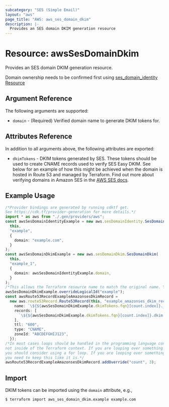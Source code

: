 ```yaml
---
subcategory: "SES (Simple Email)"
layout: "aws"
page_title: "AWS: aws_ses_domain_dkim"
description: |-
  Provides an SES domain DKIM generation resource
---
```


# Resource: awsSesDomainDkim

Provides an SES domain DKIM generation resource.

Domain ownership needs to be confirmed first using [ses\_domain\_identity Resource](/docs/providers/aws/r/ses_domain_identity.html)

## Argument Reference

The following arguments are supported:

* `domain` - (Required) Verified domain name to generate DKIM tokens for.

## Attributes Reference

In addition to all arguments above, the following attributes are exported:

* `dkimTokens` - DKIM tokens generated by SES.
  These tokens should be used to create CNAME records used to verify SES Easy DKIM.
  See below for an example of how this might be achieved
  when the domain is hosted in Route 53 and managed by Terraform.
  Find out more about verifying domains in Amazon SES
  in the [AWS SES docs](http://docs.aws.amazon.com/ses/latest/DeveloperGuide/easy-dkim-dns-records.html).

## Example Usage

```typescript
/*Provider bindings are generated by running cdktf get.
See https://cdk.tf/provider-generation for more details.*/
import * as aws from "./.gen/providers/aws";
const awsSesDomainIdentityExample = new aws.sesDomainIdentity.SesDomainIdentity(
  this,
  "example",
  {
    domain: "example.com",
  }
);
const awsSesDomainDkimExample = new aws.sesDomainDkim.SesDomainDkim(
  this,
  "example_1",
  {
    domain: awsSesDomainIdentityExample.domain,
  }
);
/*This allows the Terraform resource name to match the original name. You can remove the call if you don't need them to match.*/
awsSesDomainDkimExample.overrideLogicalId("example");
const awsRoute53RecordExampleAmazonsesDkimRecord =
  new aws.route53Record.Route53Record(this, "example_amazonses_dkim_record", {
    name: `\${${awsSesDomainDkimExample.dkimTokens.fqn}[count.index]}._domainkey`,
    records: [
      `\${${awsSesDomainDkimExample.dkimTokens.fqn}[count.index]}.dkim.amazonses.com`,
    ],
    ttl: "600",
    type: "CNAME",
    zoneId: "ABCDEFGHIJ123",
  });
/*In most cases loops should be handled in the programming language context and 
not inside of the Terraform context. If you are looping over something external, e.g. a variable or a file input
you should consider using a for loop. If you are looping over something only known to Terraform, e.g. a result of a data source
you need to keep this like it is.*/
awsRoute53RecordExampleAmazonsesDkimRecord.addOverride("count", 3);

```

## Import

DKIM tokens can be imported using the `domain` attribute, e.g.,

```console
$ terraform import aws_ses_domain_dkim.example example.com
```
